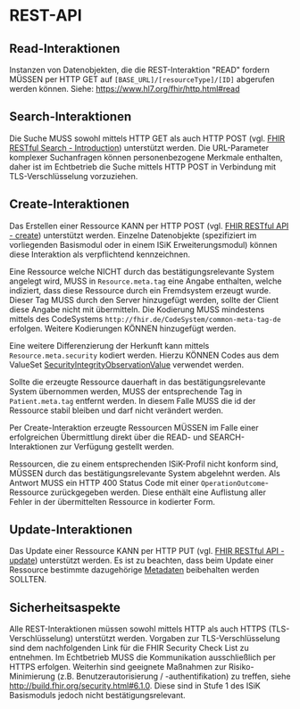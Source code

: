 # REST-API

## Read-Interaktionen
Instanzen von Datenobjekten, die die REST-Interaktion "READ" fordern MÜSSEN per HTTP GET auf ```[BASE_URL]/[resourceType]/[ID]``` abgerufen werden können. 
Siehe: https://www.hl7.org/fhir/http.html#read 

## Search-Interaktionen
Die Suche MUSS sowohl mittels HTTP GET als auch HTTP POST (vgl. [FHIR RESTful Search - Introduction](https://www.hl7.org/fhir/search.html#Introduction)) unterstützt werden. Die URL-Parameter komplexer Suchanfragen können personenbezogene Merkmale enthalten, daher ist im Echtbetrieb die Suche mittels HTTP POST in Verbindung mit TLS-Verschlüsselung vorzuziehen. 

## Create-Interaktionen
Das Erstellen einer Ressource KANN per HTTP POST (vgl. [FHIR RESTful API - create](https://www.hl7.org/fhir/http.html#create)) unterstützt werden. Einzelne Datenobjekte (spezifiziert im vorliegenden Basismodul oder in einem ISiK Erweiterungsmodul) können diese Interaktion als verpflichtend kennzeichnen.

Eine Ressource welche NICHT durch das bestätigungsrelevante System angelegt wird, MUSS in ```Resource.meta.tag``` eine Angabe enthalten, welche indiziert, dass diese Ressource durch ein Fremdsystem erzeugt wurde. Dieser Tag MUSS durch den Server hinzugefügt werden, sollte der Client diese Angabe nicht mit übermitteln. Die Kodierung MUSS mindestens mittels des CodeSystems ```http://fhir.de/CodeSystem/common-meta-tag-de``` erfolgen. Weitere Kodierungen KÖNNEN hinzugefügt werden.

Eine weitere Differenzierung der Herkunft kann mittels ```Resource.meta.security``` kodiert werden. Hierzu KÖNNEN Codes aus dem ValueSet [SecurityIntegrityObservationValue](http://terminology.hl7.org/ValueSet/v3-SecurityIntegrityObservationValue) verwendet werden.

Sollte die erzeugte Ressource dauerhaft in das bestätigungsrelevante System übernommen werden, MUSS der entsprechende Tag in ```Patient.meta.tag``` entfernt werden. In diesem Falle MUSS die id der Ressource stabil bleiben und darf nicht verändert werden.

Per Create-Interaktion erzeugte Ressourcen MÜSSEN im Falle einer erfolgreichen Übermittlung direkt über die READ- und SEARCH-Interaktionen zur Verfügung gestellt werden.

Ressourcen, die zu einem entsprechenden ISiK-Profil nicht konform sind, MÜSSEN durch das bestätigungsrelevante System abgelehnt werden. Als Antwort MUSS ein HTTP 400 Status Code mit einer ```OperationOutcome```-Ressource zurückgegeben werden. Diese enthält eine Auflistung aller Fehler in der übermittelten Ressource in kodierter Form.

## Update-Interaktionen
Das Update einer Ressource KANN per HTTP PUT (vgl. [FHIR RESTful API - update](https://www.hl7.org/fhir/http.html#update)) unterstützt werden. Es ist zu beachten, dass beim Update einer Ressource bestimmte dazugehörige [Metadaten](https://www.hl7.org/fhir/resource.html#Meta) beibehalten werden SOLLTEN.


## Sicherheitsaspekte
Alle REST-Interaktionen müssen sowohl mittels HTTP als auch HTTPS (TLS-Verschlüsselung) unterstützt werden. Vorgaben zur TLS-Verschlüsselung sind dem nachfolgenden Link für die FHIR Security Check List zu entnehmen.
Im Echtbetrieb MUSS die Kommunikation ausschließlich per HTTPS erfolgen.
Weiterhin sind geeignete Maßnahmen zur Risiko-Minimierung (z.B. Benutzerautorisierung / -authentifikation) zu treffen, siehe http://build.fhir.org/security.html#6.1.0. 
Diese sind in Stufe 1 des ISiK Basismoduls jedoch nicht bestätigungsrelevant.